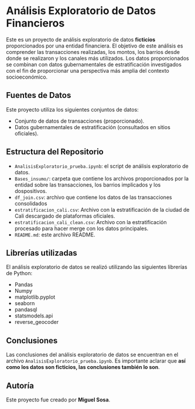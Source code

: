 # Análisis Exploratorio de Datos Financieros

Este es un proyecto de análisis exploratorio de datos **ficticios** proporcionados por una entidad financiera. 
El objetivo de este análisis es comprender las transacciones realizadas, los montos, los barrios desde donde se realizaron y los canales más utilizados. 
Los datos proporcionados se combinan con datos gubernamentales de estratificación investigados con el fin de proporcionar una perspectiva más amplia del contexto socioeconómico.

## Fuentes de Datos

Este proyecto utiliza los siguientes conjuntos de datos:

- Conjunto de datos de transacciones (proporcionado).
- Datos gubernamentales de estratificación (consultados en sitios oficiales).

## Estructura del Repositorio

- `AnalisisExploratorio_prueba.ipynb`: el script de análisis exploratorio de datos.
- `Bases_insumo/`: carpeta que contiene los archivos proporcionados por la entidad sobre las transacciones, los barrios implicados y los dospositivos.
- `df_join.csv`: archivo que contiene los datos de las transacciones consolidados
- `estratificacion_cali.csv`: Archivo con la estratificación de la ciudad de Cali descargado de plataformas oficiales.
- `estratificacion_cali_clean.csv`: Archivo con la estratificación procesado para hacer merge con los datos principales.
- `README.md`: este archivo README.

## Librerías utilizadas

El análisis exploratorio de datos se realizó utilizando las siguientes librerías de Python:

- Pandas
- Numpy
- matplotlib.pyplot
- seaborn
- pandasql
- statsmodels.api
- reverse_geocoder

## Conclusiones

Las conclusiones del análisis exploratorio de datos se encuentran en el archivo `AnalisisExploratorio_prueba.ipynb`.
Es importante aclarar que **así como los datos son ficticios, las conclusiones también lo son**.

## Autoría

Este proyecto fue creado por **Miguel Sosa**.

